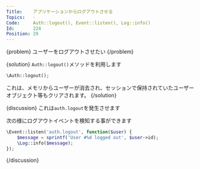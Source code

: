 ```yaml
---
Title:    アプリケーションからログアウトさせる
Topics:   -
Code:     Auth::logout(), Event::listen(), Log::info()
Id:       224
Position: 29
---
```


{problem}
ユーザーをログアウトさせたい
{/problem}

{solution}
`Auth::logout()`メソッドを利用します

```php
\Auth::logout();
```

これは、メモリからユーザーが消去され、セッションで保持されていたユーザーオブジェクト等もクリアされます。
{/solution}

{discussion}
これは`auth.logout`を発生させます

次の様にログアウトイベントを検知する事ができます
```php
\Event::listen('auth.logout', function($user) {
    $message = sprintf('User #%d logged out', $user->id);
    \Log::info($message);
});
```
{/discussion}
